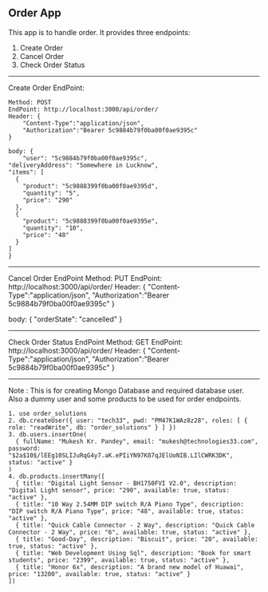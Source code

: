 Order App
------------

This app is to handle order. It provides three endpoints:
1. Create Order
2. Cancel Order
3. Check Order Status

---------------------------------------------------------

Create Order EndPoint:

	Method: POST
	EndPoint: http://localhost:3000/api/order/
	Header: {
		"Content-Type":"application/json",
		"Authorization":"Bearer 5c9884b79f0ba00f0ae9395c"
	}

	body: {
		"user": "5c9884b79f0ba00f0ae9395c",
    "deliveryAddress": "Somewhere in Lucknow",
    "items": [
      {
        "product": "5c9888399f0ba00f0ae9395d",
        "quantity": "5",
        "price": "290"
      },
      {
        "product": "5c9888399f0ba00f0ae9395e",
        "quantity": "10",
        "price": "48"
      }
    ]
	}


---------------------------------------------------------

Cancel Order EndPoint
	Method: PUT
	EndPoint: http://localhost:3000/api/order/<orderId>
	Header: {
		"Content-Type":"application/json",
		"Authorization":"Bearer 5c9884b79f0ba00f0ae9395c"
	}

  body: {
		"orderState": "cancelled"
	}


---------------------------------------------------------

Check Order Status EndPoint
	Method: GET
	EndPoint: http://localhost:3000/api/order/<orderId>
	Header: {
		"Content-Type":"application/json",
		"Authorization":"Bearer 5c9884b79f0ba00f0ae9395c"
	}


---------------------------------------------------------



  Note :
    This is for creating Mongo Database and required database user. Also a dummy user and some products to be used for order endpoints.

    1. use order_solutions
    2. db.createUser({ user: "tech33", pwd: "PM47K1WAz8z28", roles: [ { role: "readWrite", db: "order_solutions" } ] })
    3. db.users.insertOne(
      { fullName: "Mukesh Kr. Pandey", email: "mukesh@technologies33.com", password: "$2a$10$/lEEg10SLIJuRqG4y7.aK.ePIiYN97K87qJElUoNIB.LIlCWRK3DK", status: "active" }
    )
    4. db.products.insertMany([
      { title: "Digital Light Sensor - BH1750FVI V2.0", description: "Digital Light sensor", price: "290", available: true, status: "active" },
      { title: "10 Way 2.54MM DIP switch R/A Piano Type", description: "DIP switch R/A Piano Type", price: "48", available: true, status: "active" },
      { title: "Quick Cable Connector - 2 Way", description: "Quick Cable Connector - 2 Way", price: "6", available: true, status: "active" },
      { title: "Good-Day", description: "Biscuit", price: "20", available: true, status: "active" },
      { title: "Web Development Using Sql", description: "Book for smart students", price: "2399", available: true, status: "active" },
      { title: "Honor 6x", description: "A brand new model of Huawai", price: "13200", available: true, status: "active" }
    ])
